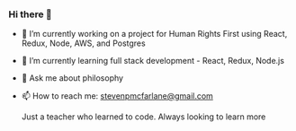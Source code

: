 ### Hi there 👋


- 🔭 I’m currently working on a project for Human Rights First using React, Redux, Node, AWS, and Postgres
- 🌱 I’m currently learning full stack development - React, Redux, Node.js
- 💬 Ask me about philosophy
- 📫 How to reach me: [stevenpmcfarlane@gmail.com](mailto:stevenpmcfarlane@gmail.com)

   Just a teacher who learned to code. Always looking to learn more
